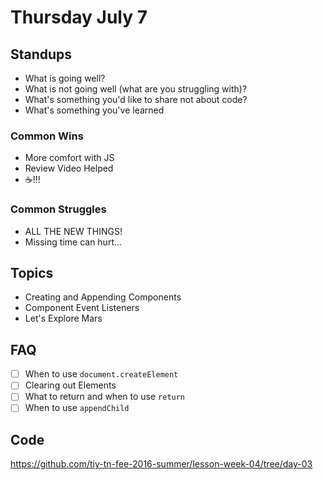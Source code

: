 # Thursday July 7

## Standups

* What is going well?
* What is not going well (what are you struggling with)?
* What's something you'd like to share not about code?
* What's something you've learned

### Common Wins

* More comfort with JS
* Review Video Helped
* ☕️!!!

### Common Struggles

* ALL THE NEW THINGS!
* Missing time can hurt...

## Topics

* Creating and Appending Components
* Component Event Listeners
* Let's Explore Mars

## FAQ

* [ ] When to use `document.createElement`
* [ ] Clearing out Elements
* [ ] What to return and when to use `return`
* [ ] When to use `appendChild`

## Code

https://github.com/tiy-tn-fee-2016-summer/lesson-week-04/tree/day-03
